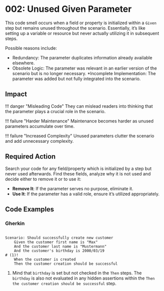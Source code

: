 # 002: Unused Given Parameter

This code smell occurs when a field or property is initialized within a `Given` step but remains unused throughout the scenario.
Essentially, it’s like setting up a variable or resource but never actually utilizing it in subsequent steps.

Possible reasons include:

* Redundancy: The parameter duplicates information already available elsewhere.
* Obsolete Logic: The parameter was relevant in an earlier version of the scenario but is no longer necessary.
*Incomplete Implementation: The parameter was added but not fully integrated into the scenario.

## Impact
!!! danger "Misleading Code"
    They can mislead readers into thinking that the parameter plays a crucial role in the scenario.

!!! failure "Harder Maintenance"
    Maintenance becomes harder as unused parameters accumulate over time.

!!! failure "Increased Complexity"
    Unused parameters clutter the scenario and add unnecessary complexity.

## Required Action
Search your code for any field/property which is initialized by a step but never used afterwards. Find these fields, analyze why it is not used and decide either to remove it or to use it: 

* **Remove It**: If the parameter serves no purpose, eliminate it.
* **Use It**: If the parameter has a valid role, ensure it’s utilized appropriately.

## Code Examples
### Gherkin
```gherkin title="Customer.feature"

Scenario: Should successfully create new customer
    Given the customer first name is "Max"
    And the customer last name is "Mustermann"
    And the customer's birthday is 2000/03/19
# (1)!
    When the customer is created
    Then the customer creation should be successful
```

1. Mind that `birthday` is set but not checked in the `Then` steps. The `birthday` is also not evaluated in any hidden assertions within the `Then the customer creation should be successful` step.

